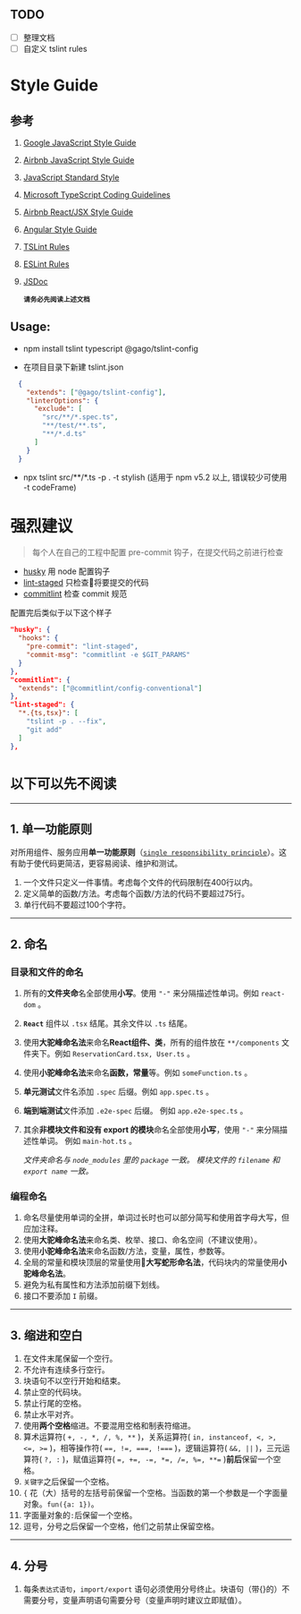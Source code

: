 
## TODO
* [ ] 整理文档
* [ ] 自定义 tslint rules

# Style Guide

## 参考

1. [Google JavaScript Style Guide](https://google.github.io/styleguide/jsguide.html)
2. [Airbnb JavaScript Style Guide](https://github.com/airbnb/javascript)
3. [JavaScript Standard Style](https://standardjs.com/index.html)
4. [Microsoft TypeScript Coding Guidelines](https://github.com/Microsoft/TypeScript/wiki/Coding-guidelines)
5. [Airbnb React/JSX Style Guide](https://github.com/airbnb/javascript/tree/master/react)
6. [Angular Style Guide](https://angular.io/docs/ts/latest/guide/style-guide.html)
7. [TSLint Rules](https://palantir.github.io/tslint/rules/)
8. [ESLint Rules](http://eslint.org/docs/rules/)
9. [JSDoc](http://usejsdoc.org/)

    **`请务必先阅读上述文档`**

## Usage:

  - npm install tslint typescript @gago/tslint-config

  - 在项目目录下新建 tslint.json
  ```json
    {
      "extends": ["@gago/tslint-config"],
      "linterOptions": {
        "exclude": [
          "src/**/*.spec.ts",
          "**/test/**.ts",
          "**/*.d.ts"
        ]
      }
    }
  ```

  - npx tslint src/**/*.ts -p . -t stylish (适用于 npm v5.2 以上, 错误较少可使用 -t codeFrame)

# 强烈建议

  > 每个人在自己的工程中配置 pre-commit 钩子，在提交代码之前进行检查

  * [husky](https://github.com/typicode/husky) 用 node 配置钩子
  * [lint-staged](https://github.com/okonet/lint-staged) 只检查将要提交的代码
  * [commitlint](https://github.com/marionebl/commitlint) 检查 commit 规范

  配置完后类似于以下这个样子

```json
"husky": {
  "hooks": {
    "pre-commit": "lint-staged",
    "commit-msg": "commitlint -e $GIT_PARAMS"
  }
},
"commitlint": {
  "extends": ["@commitlint/config-conventional"]
},
"lint-staged": {
  "*.{ts,tsx}": [
    "tslint -p . --fix",
    "git add"
  ]
},
```

# **`以下可以先不阅读`**

---

## 1. 单一功能原则

对所用组件、服务应用**单一功能原则**（[`single responsibility principle`](https://zh.wikipedia.org/wiki/%E5%8D%95%E4%B8%80%E5%8A%9F%E8%83%BD%E5%8E%9F%E5%88%99)）。这有助于使代码更简洁，更容易阅读、维护和测试。

1. 一个文件只定义一件事情。考虑每个文件的代码限制在400行以内。
2. 定义简单的函数/方法。考虑每个函数/方法的代码不要超过75行。
3. 单行代码不要超过100个字符。

---

## 2. 命名

### 目录和文件的命名

1. 所有的**文件夹命**名全部使用**小写**。使用 `"-"` 来分隔描述性单词。例如 `react-dom` 。
2. **`React`** 组件以 `.tsx` 结尾。其余文件以 `.ts` 结尾。
3. 使用**大驼峰命名法**来命名**React组件、类**，所有的组件放在 `**/components` 文件夹下。例如 `ReservationCard.tsx, User.ts` 。
4. 使用**小驼峰命名法**来命名**函数，常量**等。例如 `someFunction.ts` 。
5. **单元测试**文件名添加 `.spec` 后缀。例如 `app.spec.ts` 。
6. **端到端测试**文件添加 `.e2e-spec` 后缀。 例如 `app.e2e-spec.ts` 。
7. 其余**非模块文件和没有 export 的模块**命名全部使用**小写**，使用 `"-"` 来分隔描述性单词。 例如 `main-hot.ts` 。

    *文件夹命名与 `node_modules` 里的 `package` 一致。 模块文件的 `filename` 和 `export name` 一致。*

### 编程命名

1. 命名尽量使用单词的全拼，单词过长时也可以部分简写和使用首字母大写，但应加注释。
2. 使用**大驼峰命名法**来命名类、枚举、接口、命名空间（不建议使用）。
3. 使用**小驼峰命名法**来命名函数/方法，变量，属性，参数等。
4. 全局的常量和模块顶层的常量使用**大写蛇形命名法**，代码块内的常量使用**小驼峰命名法**。
5. 避免为私有属性和方法添加前缀下划线。
6. 接口不要添加 `I` 前缀。

---

## 3. 缩进和空白

1. 在文件末尾保留一个空行。
2. 不允许有连续多行空行。
3. 块语句不以空行开始和结束。
4. 禁止空的代码块。
5. 禁止行尾的空格。
6. 禁止水平对齐。
6. 使用**两个空格**缩进。不要混用空格和制表符缩进。
7. 算术运算符( `+, -, *, /, %, **` )，关系运算符( `in, instanceof, <, >, <=, >=` )，相等操作符( `==, !=, ===, !===` )，逻辑运算符( `&&, ||` )，三元运算符( `?, :` )，赋值运算符( `=, +=, -=, *=, /=, %=, **=` )**前后**保留一个空格。
8. `关键字`之后保留一个空格。
9. `{` 花（大）括号的左括号前保留一个空格。当函数的第一个参数是一个字面量对象。`fun({a: 1})`。
10. 字面量对象的`:`后保留一个空格。
11. 逗号，分号之后保留一个空格，他们之前禁止保留空格。

---

## 4. 分号

1. 每条`表达式语句`，`import/export` 语句必须使用分号终止。块语句（带{}的）不需要分号，变量声明语句需要分号（变量声明时建议立即赋值）。
